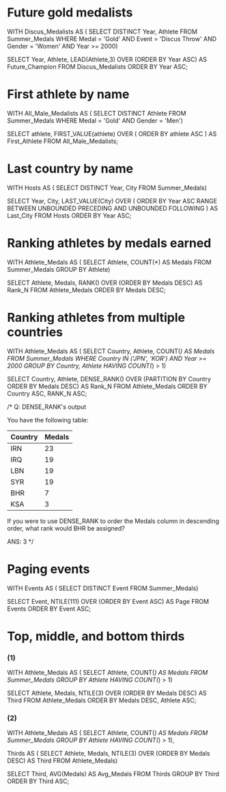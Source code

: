# Future gold medalists
WITH Discus_Medalists AS (
  SELECT DISTINCT
    Year,
    Athlete
  FROM Summer_Medals
  WHERE Medal = 'Gold'
    AND Event = 'Discus Throw'
    AND Gender = 'Women'
    AND Year >= 2000)

SELECT
  Year,
  Athlete,
  LEAD(Athlete,3) OVER (ORDER BY Year ASC) AS Future_Champion
FROM Discus_Medalists
ORDER BY Year ASC;

# First athlete by name
WITH All_Male_Medalists AS (
  SELECT DISTINCT
    Athlete
  FROM Summer_Medals
  WHERE Medal = 'Gold'
    AND Gender = 'Men')

SELECT
  athlete,
  FIRST_VALUE(athlete) OVER (
    ORDER BY athlete ASC
  ) AS First_Athlete
FROM All_Male_Medalists;

# Last country by name
WITH Hosts AS (
  SELECT DISTINCT Year, City
    FROM Summer_Medals)

SELECT
  Year,
  City,
  LAST_VALUE(City) OVER (
   ORDER BY Year ASC
   RANGE BETWEEN
     UNBOUNDED PRECEDING AND
     UNBOUNDED FOLLOWING
  ) AS Last_City
FROM Hosts
ORDER BY Year ASC;

# Ranking athletes by medals earned
WITH Athlete_Medals AS (
  SELECT
    Athlete,
    COUNT(*) AS Medals
  FROM Summer_Medals
  GROUP BY Athlete)

SELECT
  Athlete,
  Medals,
 RANK() OVER (ORDER BY Medals DESC) AS Rank_N
FROM Athlete_Medals
ORDER BY Medals DESC;

# Ranking athletes from multiple countries
WITH Athlete_Medals AS (
  SELECT
    Country, Athlete, COUNT(*) AS Medals
  FROM Summer_Medals
  WHERE
    Country IN ('JPN', 'KOR')
    AND Year >= 2000
  GROUP BY Country, Athlete
  HAVING COUNT(*) > 1)

SELECT
  Country,
  Athlete,
  DENSE_RANK() OVER (PARTITION BY Country
                ORDER BY Medals DESC) AS Rank_N
FROM Athlete_Medals
ORDER BY Country ASC, RANK_N ASC;

/*
Q: DENSE_RANK's output

You have the following table:

| Country | Medals |
|---------|--------|
| IRN     | 23     |
| IRQ     | 19     |
| LBN     | 19     |
| SYR     | 19     |
| BHR     | 7      |
| KSA     | 3      |

If you were to use DENSE_RANK to order the Medals column in descending order, what rank would BHR be assigned?

ANS: 3
*/

# Paging events
WITH Events AS (
  SELECT DISTINCT Event
  FROM Summer_Medals)
  
SELECT
  Event,
  NTILE(111) OVER (ORDER BY Event ASC) AS Page
FROM Events
ORDER BY Event ASC;

# Top, middle, and bottom thirds
### (1)
WITH Athlete_Medals AS (
  SELECT Athlete, COUNT(*) AS Medals
  FROM Summer_Medals
  GROUP BY Athlete
  HAVING COUNT(*) > 1)
  
SELECT
  Athlete,
  Medals,
  NTILE(3) OVER (ORDER BY Medals DESC) AS Third
FROM Athlete_Medals
ORDER BY Medals DESC, Athlete ASC;

### (2)
WITH Athlete_Medals AS (
  SELECT Athlete, COUNT(*) AS Medals
  FROM Summer_Medals
  GROUP BY Athlete
  HAVING COUNT(*) > 1),
  
  Thirds AS (
  SELECT
    Athlete,
    Medals,
    NTILE(3) OVER (ORDER BY Medals DESC) AS Third
  FROM Athlete_Medals)
  
SELECT
  Third,
  AVG(Medals) AS Avg_Medals
FROM Thirds
GROUP BY Third
ORDER BY Third ASC;
